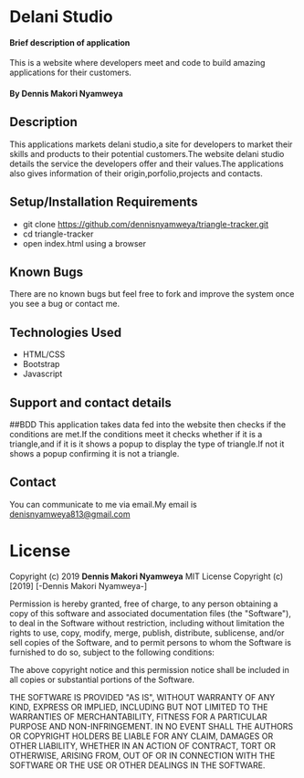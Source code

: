 # Delani Studio
#### Brief description of application
This is a website where developers meet and code to build amazing applications for their customers.
#### By **Dennis Makori Nyamweya**
## Description
This applications markets delani studio,a site for developers to market their skills and products to their potential customers.The website delani studio details the service the developers offer and their values.The applications also gives information of their origin,porfolio,projects and contacts.
## Setup/Installation Requirements
* git clone https://github.com/dennisnyamweya/triangle-tracker.git
* cd triangle-tracker
* open index.html using a browser
## Known Bugs
There are no known bugs but feel free to fork and improve the system once you see a bug or contact me.
## Technologies Used

 * HTML/CSS
 * Bootstrap
 * Javascript
## Support and contact details
##BDD
This application takes data fed into the website then checks if the conditions are met.If the conditions meet it
checks whether if it is a triangle,and if it is it shows a popup to display the type of triangle.If not it shows a popup
confirming it is not a triangle.




## Contact
You can communicate to me via email.My email is denisnyamweya813@gmail.com
# License
Copyright (c) 2019 **Dennis Makori Nyamweya**
MIT License
Copyright (c) [2019] [-Dennis Makori Nyamweya-]

Permission is hereby granted, free of charge, to any person obtaining a copy
of this software and associated documentation files (the "Software"), to deal
in the Software without restriction, including without limitation the rights
to use, copy, modify, merge, publish, distribute, sublicense, and/or sell
copies of the Software, and to permit persons to whom the Software is
furnished to do so, subject to the following conditions:

The above copyright notice and this permission notice shall be included in all
copies or substantial portions of the Software.

THE SOFTWARE IS PROVIDED "AS IS", WITHOUT WARRANTY OF ANY KIND, EXPRESS OR
IMPLIED, INCLUDING BUT NOT LIMITED TO THE WARRANTIES OF MERCHANTABILITY,
FITNESS FOR A PARTICULAR PURPOSE AND NON-INFRINGEMENT. IN NO EVENT SHALL THE
AUTHORS OR COPYRIGHT HOLDERS BE LIABLE FOR ANY CLAIM, DAMAGES OR OTHER
LIABILITY, WHETHER IN AN ACTION OF CONTRACT, TORT OR OTHERWISE, ARISING FROM,
OUT OF OR IN CONNECTION WITH THE SOFTWARE OR THE USE OR OTHER DEALINGS IN THE
SOFTWARE.
